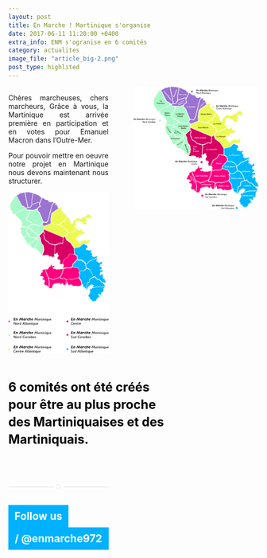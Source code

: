 ```yaml
---
layout: post
title: En Marche ! Martinique s'organise
date: 2017-06-11 11:20:00 +0400
extra_info: ENM s'ogranise en 6 comités
category: actualites
image_file: "article_big-2.png"
post_type: highlited
---
```

<style>
	#left-part {
		width: 40%;
		float: left;
	}

	#right-part {
		width: 50%;
		float: right;
	}

	#right-part img {
		width: 500px;
	}

	#left-part p {
		text-align: justify;
	}

	.text-bold {
		font-size: 25px;
		font-weight: bolder;
		color: black;
		text-align: left !important;
		line-height: 35px;
		width: 342px;
		margin-top: 47px;
		margin-bottom: 67px;
	}

	.blue-highlited {
		display: block;
		background: #00b1fe;
		color: white;
		text-align: center;
		padding: 10px;
	}

	.follow {
		width: 50%;
	}

	.clearfix {
		clear: both;
	}


  	@media screen and (max-width: 700px) {
  		#left-part {
  			float: none;
  			width: 100%;
  			padding: 0 15px;
  		}

  		.text-bold {
  			width: 100%;
  		}

  		#left-part img {
  			display: block;
  			margin: 77px auto;
  		}

  		#article-body {
  			border-bottom: ;
  		}

  		body {
  			min-width: 290px;
  		}
  	}
</style>
<section id="article-body">
	<div id="left-part">
		<p>Chères marcheuses, chers marcheurs, Grâce à vous, la Martinique est arrivée première en participation et en votes pour Emanuel Macron dans l’Outre-Mer.</p>
		<p>Pour pouvoir mettre en oeuvre notre projet en Martinique nous devons maintenant nous structurer.</p>
		<img class="hidden-big" src="/images/map-article-3-mobile.png" />
		<p class='text-bold'>6 comités ont été créés pour être au plus proche des Martiniquaises et des Martiniquais.</p>
		<img class="hidden-big" src="/images/custom-mobile-border.png" />
		<h1 class="hidden-small">
			<span class="blue-highlited follow">Follow us</span>
			<span class="blue-highlited">
				<i class="fa fa-facebook"></i>
				<i class="fa fa-instagram"></i>
				<i class="fa fa-twitter"></i>
				/ @enmarche972
			</span>
		</h1>
	</div>
	<div id="right-part" class="hidden-small">
		<img class="hidden-small" src="/images/map-article-3.png" />
	</div>
	<div class="clearfix"></div>
</section>
